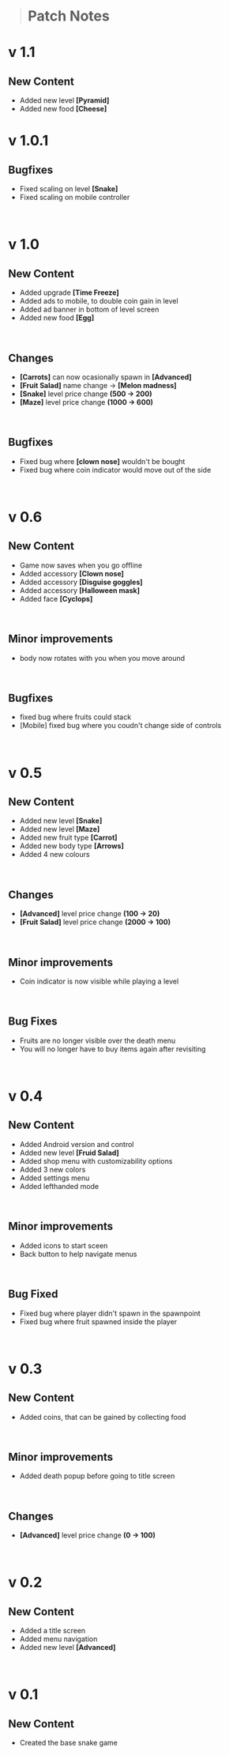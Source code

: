 > # Patch Notes

# v 1.1

## New Content
- Added new level **[Pyramid]**
- Added new food **[Cheese]**

# v 1.0.1
## Bugfixes
- Fixed scaling on level **[Snake]**
- Fixed scaling on mobile controller

<br>

# v 1.0

## New Content
- Added upgrade **[Time Freeze]**
- Added ads to mobile, to double coin gain in level
- Added ad banner in bottom of level screen
- Added new food **[Egg]**

<br>

## Changes
- **[Carrots]** can now ocasionally spawn in **[Advanced]**
- **[Fruit Salad]** name change →  **[Melon madness]**
- **[Snake]** level price change **(500 → 200)**
- **[Maze]** level price change **(1000 → 600)**

<br>

## Bugfixes
- Fixed bug where **[clown nose]** wouldn't be bought
- Fixed bug where coin indicator would move out of the side

<br>

# v 0.6

## New Content
- Game now saves when you go offline
- Added accessory **[Clown nose]**
- Added accessory **[Disguise goggles]**
- Added accessory **[Halloween mask]**
- Added face **[Cyclops]**

<br>

## Minor improvements
- body now rotates with you when you move around

<br>

## Bugfixes
- fixed bug where fruits could stack
- [Mobile] fixed bug where you coudn't change side of controls

<br>

# v 0.5
## New Content
- Added new level **[Snake]**
- Added new level **[Maze]**
- Added new fruit type **[Carrot]**
- Added new body type **[Arrows]**
- Added 4 new colours

<br>

## Changes
- **[Advanced]** level price change **(100 → 20)**
- **[Fruit Salad]** level price change **(2000 → 100)**

<br>

## Minor improvements
- Coin indicator is now visible while playing a level

<br>

## Bug Fixes
- Fruits are no longer visible over the death menu
- You will no longer have to buy items again after revisiting 

<br>

# v 0.4
## New Content
- Added Android version and control
- Added new level **[Fruid Salad]**
- Added shop menu with customizability options
- Added 3 new colors
- Added settings menu
- Added lefthanded mode

<br>

## Minor improvements
- Added icons to start sceen
- Back button to help navigate menus

<br>

## Bug Fixed
- Fixed bug where player didn't spawn in the spawnpoint
- Fixed bug where fruit spawned inside the player

<br>

# v 0.3
## New Content
- Added coins, that can be gained by collecting food

<br>

## Minor improvements
- Added death popup before going to title screen

<br>

## Changes
- **[Advanced]** level price change **(0 → 100)**

<br>

# v 0.2
## New Content
- Added a title screen
- Added menu navigation
- Added new level **[Advanced]**

<br>

# v 0.1
## New Content
- Created the base snake game